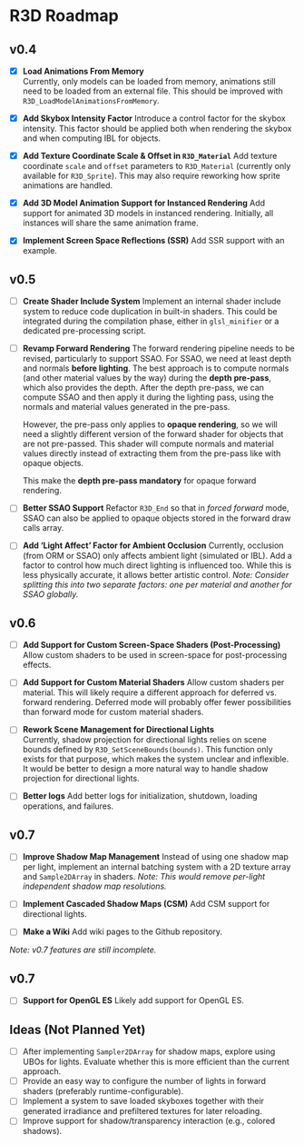 # R3D Roadmap

## **v0.4**

- [x] **Load Animations From Memory**  
  Currently, only models can be loaded from memory, animations still need to be loaded from an external file. This should be improved with `R3D_LoadModelAnimationsFromMemory`.

* [x] **Add Skybox Intensity Factor**
  Introduce a control factor for the skybox intensity. This factor should be applied both when rendering the skybox and when computing IBL for objects.

* [x] **Add Texture Coordinate Scale & Offset in `R3D_Material`**
  Add texture coordinate `scale` and `offset` parameters to `R3D_Material` (currently only available for `R3D_Sprite`). This may also require reworking how sprite animations are handled.

* [x] **Add 3D Model Animation Support for Instanced Rendering**
  Add support for animated 3D models in instanced rendering. Initially, all instances will share the same animation frame.

* [x] **Implement Screen Space Reflections (SSR)**
  Add SSR support with an example.

## **v0.5**

* [ ] **Create Shader Include System**
  Implement an internal shader include system to reduce code duplication in built-in shaders. This could be integrated during the compilation phase, either in `glsl_minifier` or a dedicated pre-processing script.

* [ ] **Revamp Forward Rendering**
  The forward rendering pipeline needs to be revised, particularly to support SSAO. For SSAO, we need at least depth and normals **before lighting**.
  The best approach is to compute normals (and other material values by the way) during the **depth pre-pass**, which also provides the depth. After the depth pre-pass, we can compute SSAO and then apply it during the lighting pass, using the normals and material values generated in the pre-pass.

  However, the pre-pass only applies to **opaque rendering**, so we will need a slightly different version of the forward shader for objects that are not pre-passed. This shader will compute normals and material values directly instead of extracting them from the pre-pass like with opaque objects.

  This make the **depth pre-pass mandatory** for opaque forward rendering.

* [ ] **Better SSAO Support**
  Refactor `R3D_End` so that in *forced forward* mode, SSAO can also be applied to opaque objects stored in the forward draw calls array.

* [ ] **Add ‘Light Affect’ Factor for Ambient Occlusion**
  Currently, occlusion (from ORM or SSAO) only affects ambient light (simulated or IBL). Add a factor to control how much direct lighting is influenced too. While this is less physically accurate, it allows better artistic control.
  *Note: Consider splitting this into two separate factors: one per material and another for SSAO globally.*

## **v0.6**

* [ ] **Add Support for Custom Screen-Space Shaders (Post-Processing)**
  Allow custom shaders to be used in screen-space for post-processing effects.

* [ ] **Add Support for Custom Material Shaders**
  Allow custom shaders per material. This will likely require a different approach for deferred vs. forward rendering. Deferred mode will probably offer fewer possibilities than forward mode for custom material shaders.

- [ ] **Rework Scene Management for Directional Lights**  
  Currently, shadow projection for directional lights relies on scene bounds defined by `R3D_SetSceneBounds(bounds)`. This function only exists for that purpose, which makes the system unclear and inflexible. It would be better to design a more natural way to handle shadow projection for directional lights.

* [ ] **Better logs**
  Add better logs for initialization, shutdown, loading operations, and failures.

## **v0.7**

* [ ] **Improve Shadow Map Management**
  Instead of using one shadow map per light, implement an internal batching system with a 2D texture array and `Sample2DArray` in shaders.
  *Note: This would remove per-light independent shadow map resolutions.*

* [ ] **Implement Cascaded Shadow Maps (CSM)**
  Add CSM support for directional lights.

* [ ] **Make a Wiki**
  Add wiki pages to the Github repository.

*Note: v0.7 features are still incomplete.*

## **v0.7**

* [ ] **Support for OpenGL ES**
  Likely add support for OpenGL ES.

## **Ideas (Not Planned Yet)**

* [ ] After implementing `Sampler2DArray` for shadow maps, explore using UBOs for lights. Evaluate whether this is more efficient than the current approach.
* [ ] Provide an easy way to configure the number of lights in forward shaders (preferably runtime-configurable).
* [ ] Implement a system to save loaded skyboxes together with their generated irradiance and prefiltered textures for later reloading.
* [ ] Improve support for shadow/transparency interaction (e.g., colored shadows).
